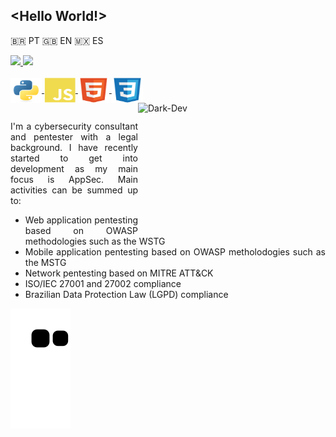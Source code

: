 ## <Hello World!>

🇧🇷 PT 🇬🇧 EN 🇲🇽 ES

 <a href="https://github.com/julio-cfa">
  <img height="150em" src="https://github-readme-stats.vercel.app/api?username=julio-cfa&show_icons=true&theme=dark&include_all_commits=true&count_private=true"/>
  <img height="150em" src="https://github-readme-stats.vercel.app/api/top-langs/?username=julio-cfa&layout=compact&langs_count=7&theme=dark"/>
</div>
<div style="display: inline_block"><br>
  <img align="center" alt="Icon-Python" height="40" width="50" src="https://raw.githubusercontent.com/devicons/devicon/master/icons/python/python-original.svg">
  <img align="center" alt="Icon-Js" height="40" width="50" src="https://raw.githubusercontent.com/devicons/devicon/master/icons/javascript/javascript-plain.svg">
  <img align="center" alt="Icon-HTML" height="40" width="50" src="https://raw.githubusercontent.com/devicons/devicon/master/icons/html5/html5-original.svg">
  <img align="center" alt="Icon-CSS" height="40" width="50" src="https://raw.githubusercontent.com/devicons/devicon/master/icons/css3/css3-original.svg">

  <!-- <img align="right" height="250px" width="250px" alt="Rafa-yoda" src="https://media0.giphy.com/media/L8K62iTDkzGX6/giphy.gif"> -->
  <img align="right" height="200px" width="300px" alt="Dark-Dev" src="https://cdn.dribbble.com/users/2131993/screenshots/4948736/thoughtworks-gif_dribbble.gif">
</a> </div>

 ##
 
 <div align="justify">
 I'm a cybersecurity consultant and pentester with a legal background. I have recently started to get into development as my main focus is AppSec. Main activities can be summed up to:
 <p></p>
 <ul>
  <li>Web application pentesting based on OWASP methodologies such as the WSTG</li>
  <li>Mobile application pentesting based on OWASP metholodogies such as the MSTG</li>
  <li>Network pentesting based on MITRE ATT&CK</li>
  <li>ISO/IEC 27001 and 27002 compliance</li>
  <li>Brazilian Data Protection Law (LGPD) compliance</li>
 </ul>
</div>

![Snake animation](https://github.com/julio-cfa/julio-cfa/blob/output/github-contribution-grid-snake.svg)
